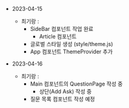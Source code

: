 - 2023-04-15

  - 최기랑 :
    - SideBar 컴포넌트 작업 완료
      - Article 컴포넌트
    - 글로벌 스타일 생성 (style/theme.js)
    - App 컴포넌트 ThemeProvider 추가

- 2023-04-16
  - 최기랑 :
    - Main 컴포넌트의 QuestionPage 작성 중
      - 상단(Add Ask) 작성 중
    - 질문 목록 컴포넌트 작성 예정
